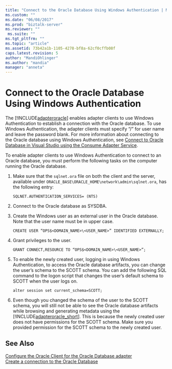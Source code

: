 ```yaml
---
title: "Connect to the Oracle Database Using Windows Authentication | Microsoft Docs"
ms.custom: ""
ms.date: "06/08/2017"
ms.prod: "biztalk-server"
ms.reviewer: ""
 ms.suite: ""
ms.tgt_pltfrm: ""
ms.topic: "article"
ms.assetid: 73b42a1b-1105-4278-bf8a-62cf0cffb08f
caps.latest.revision: 5
author: "MandiOhlinger"
ms.author: "mandia"
manager: "anneta"
---
```

# Connect to the Oracle Database Using Windows Authentication
The [!INCLUDE[adapteroracle](../../includes/adapteroracle-md.md)] enables adapter clients to use Windows Authentication to establish a connection with the Oracle database. To use Windows Authentication, the adapter clients must specify “/” for user name and leave the password blank. For more information about connecting to the Oracle database using Windows Authentication, see [Connect to Oracle Database in Visual Studio using the Consume Adapter Service](../../adapters-and-accelerators/adapter-oracle-database/connect-to-oracle-database-in-visual-studio-using-the-consume-adapter-service.md).  
  
 To enable adapter clients to use Windows Authentication to connect to an Oracle database, you must perform the following tasks on the computer running the Oracle database.  
  
1.  Make sure that the `sqlnet.ora` file on both the client and the server, available under `ORACLE_BASE\ORACLE_HOME\network\admin\sqlnet.ora`, has the following entry:  
  
    ```  
    SQLNET.AUTHENTICATION_SERVICES= (NTS)  
    ```  
  
2.  Connect to the Oracle database as SYSDBA.  
  
3.  Create the Windows user as an external user in the Oracle database. Note that the user name must be in upper case.  
  
    ```  
    CREATE USER “OPS$<DOMAIN_NAME>\<USER_NAME>” IDENTIFIED EXTERNALLY;  
    ```  
  
4.  Grant privileges to the user.  
  
    ```  
    GRANT CONNECT,RESOURCE TO “OPS$<DOMAIN_NAME>\<USER_NAME>”;  
    ```  
  
5.  To enable the newly created user, logging in using Windows Authentication, to access the Oracle database artifacts, you can change the user’s schema to the SCOTT schema. You can add the following SQL command to the logon script that changes the user’s default schema to SCOTT when the user logs on.  
  
    ```  
    alter session set current_schema=SCOTT;  
    ```  
  
6.  Even though you changed the schema of the user to the SCOTT schema, you will still not be able to see the Oracle database artifacts while browsing and generating metadata using the [!INCLUDE[adapteroracle_short](../../includes/adapteroracle-short-md.md)]. This is because the newly created user does not have permissions for the SCOTT schema. Make sure you provided permission for the SCOTT schema to the newly created user.  
  
## See Also  
 [Configure the Oracle Client for the Oracle Database adapter](../../adapters-and-accelerators/adapter-oracle-database/configure-the-oracle-client-for-the-oracle-database-adapter.md)   
[Create a connection to the Oracle Database](../../adapters-and-accelerators/adapter-oracle-database/create-a-connection-to-the-oracle-database.md)